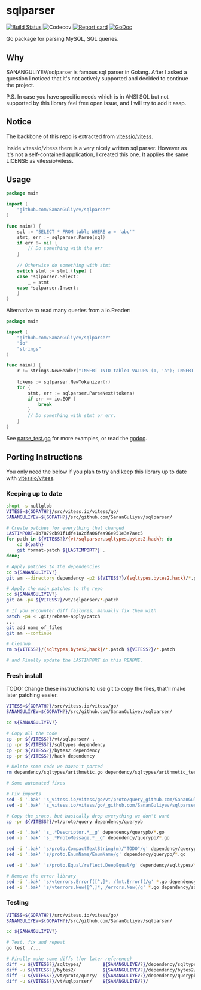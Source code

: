 # sqlparser 
[![Build Status](https://img.shields.io/travis/SananGuliyev/sqlparser.svg)](https://travis-ci.org/SananGuliyev/sqlparser) 
![Codecov](https://img.shields.io/codecov/c/gh/SananGuliyev/sqlparser)
[![Report card](https://goreportcard.com/badge/github.com/SananGuliyev/sqlparser)](https://goreportcard.com/report/github.com/SananGuliyev/sqlparser) 
[![GoDoc](https://godoc.org/github.com/SananGuliyev/sqlparser?status.svg)](https://godoc.org/github.com/SananGuliyev/sqlparser)

Go package for parsing MySQL, SQL queries.

## Why
SANANGULIYEV/sqlparser is famous sql parser in Golang. After I asked a question I noticed that it's not actively supported and decided to continue the project. 

P.S. In case you have specific needs which is in ANSI SQL but not supported by this library feel free open issue, and I will try to add it asap.

## Notice

The backbone of this repo is extracted from [vitessio/vitess](https://github.com/vitessio/vitess).

Inside vitessio/vitess there is a very nicely written sql parser. However as it's not a self-contained application, I created this one.
It applies the same LICENSE as vitessio/vitess.

## Usage

```go
package main

import (
    "github.com/SananGuliyev/sqlparser"
)

func main() {
    sql := "SELECT * FROM table WHERE a = 'abc'"
    stmt, err := sqlparser.Parse(sql)
    if err != nil {
    	// Do something with the err
    }
    
    // Otherwise do something with stmt
    switch stmt := stmt.(type) {
    case *sqlparser.Select:
    	_ = stmt
    case *sqlparser.Insert:
    }
}
```

Alternative to read many queries from a io.Reader:

```go
package main

import (
    "github.com/SananGuliyev/sqlparser"
    "io"
    "strings"
)

func main() {
    r := strings.NewReader("INSERT INTO table1 VALUES (1, 'a'); INSERT INTO table2 VALUES (3, 4);")
    
    tokens := sqlparser.NewTokenizer(r)
    for {
        stmt, err := sqlparser.ParseNext(tokens)
        if err == io.EOF {
            break
        }
        // Do something with stmt or err.
    }
}
```

See [parse_test.go](https://github.com/SananGuliyev/sqlparser/blob/master/parse_test.go) for more examples, or read the [godoc](https://godoc.org/github.com/SananGuliyev/sqlparser).


## Porting Instructions

You only need the below if you plan to try and keep this library up to date with [vitessio/vitess](https://github.com/vitessio/vitess).

### Keeping up to date

```bash
shopt -s nullglob
VITESS=${GOPATH?}/src/vitess.io/vitess/go/
SANANGULIYEV=${GOPATH?}/src/github.com/SananGuliyev/sqlparser/

# Create patches for everything that changed
LASTIMPORT=1b7879cb91f1dfe1a2dfa06fea96e951e3a7aec5
for path in ${VITESS?}/{vt/sqlparser,sqltypes,bytes2,hack}; do
	cd ${path}
	git format-patch ${LASTIMPORT?} .
done;

# Apply patches to the dependencies
cd ${SANANGULIYEV?}
git am --directory dependency -p2 ${VITESS?}/{sqltypes,bytes2,hack}/*.patch

# Apply the main patches to the repo
cd ${SANANGULIYEV?}
git am -p4 ${VITESS?}/vt/sqlparser/*.patch

# If you encounter diff failures, manually fix them with
patch -p4 < .git/rebase-apply/patch
...
git add name_of_files
git am --continue

# Cleanup
rm ${VITESS?}/{sqltypes,bytes2,hack}/*.patch ${VITESS?}/*.patch

# and Finally update the LASTIMPORT in this README.
```

### Fresh install

TODO: Change these instructions to use git to copy the files, that'll make later patching easier.

```bash
VITESS=${GOPATH?}/src/vitess.io/vitess/go/
SANANGULIYEV=${GOPATH?}/src/github.com/SananGuliyev/sqlparser/

cd ${SANANGULIYEV?}

# Copy all the code
cp -pr ${VITESS?}/vt/sqlparser/ .
cp -pr ${VITESS?}/sqltypes dependency
cp -pr ${VITESS?}/bytes2 dependency
cp -pr ${VITESS?}/hack dependency

# Delete some code we haven't ported
rm dependency/sqltypes/arithmetic.go dependency/sqltypes/arithmetic_test.go dependency/sqltypes/event_token.go dependency/sqltypes/event_token_test.go dependency/sqltypes/proto3.go dependency/sqltypes/proto3_test.go dependency/sqltypes/query_response.go dependency/sqltypes/result.go dependency/sqltypes/result_test.go

# Some automated fixes

# Fix imports
sed -i '.bak' 's_vitess.io/vitess/go/vt/proto/query_github.com/SananGuliyev/sqlparser/dependency/querypb_g' *.go dependency/sqltypes/*.go
sed -i '.bak' 's_vitess.io/vitess/go/_github.com/SananGuliyev/sqlparser/dependency/_g' *.go dependency/sqltypes/*.go

# Copy the proto, but basically drop everything we don't want
cp -pr ${VITESS?}/vt/proto/query dependency/querypb

sed -i '.bak' 's_.*Descriptor.*__g' dependency/querypb/*.go
sed -i '.bak' 's_.*ProtoMessage.*__g' dependency/querypb/*.go

sed -i '.bak' 's/proto.CompactTextString(m)/"TODO"/g' dependency/querypb/*.go
sed -i '.bak' 's/proto.EnumName/EnumName/g' dependency/querypb/*.go

sed -i '.bak' 's/proto.Equal/reflect.DeepEqual/g' dependency/sqltypes/*.go

# Remove the error library
sed -i '.bak' 's/vterrors.Errorf([^,]*, /fmt.Errorf(/g' *.go dependency/sqltypes/*.go
sed -i '.bak' 's/vterrors.New([^,]*, /errors.New(/g' *.go dependency/sqltypes/*.go
```

### Testing

```bash
VITESS=${GOPATH?}/src/vitess.io/vitess/go/
SANANGULIYEV=${GOPATH?}/src/github.com/SananGuliyev/sqlparser/

cd ${SANANGULIYEV?}

# Test, fix and repeat
go test ./...

# Finally make some diffs (for later reference)
diff -u ${VITESS?}/sqltypes/        ${SANANGULIYEV?}/dependency/sqltypes/ > ${SANANGULIYEV?}/patches/sqltypes.patch
diff -u ${VITESS?}/bytes2/          ${SANANGULIYEV?}/dependency/bytes2/   > ${SANANGULIYEV?}/patches/bytes2.patch
diff -u ${VITESS?}/vt/proto/query/  ${SANANGULIYEV?}/dependency/querypb/  > ${SANANGULIYEV?}/patches/querypb.patch
diff -u ${VITESS?}/vt/sqlparser/    ${SANANGULIYEV?}/                     > ${SANANGULIYEV?}/patches/sqlparser.patch
```